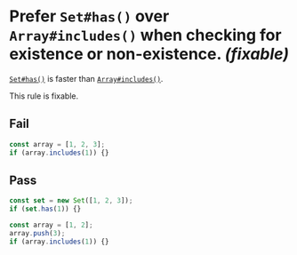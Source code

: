 # Prefer `Set#has()` over `Array#includes()` when checking for existence or non-existence. *(fixable)*

[`Set#has()`](https://developer.mozilla.org/en-US/docs/Web/JavaScript/Reference/Global_Objects/Set/has) is faster than [`Array#includes()`](https://developer.mozilla.org/en-US/docs/Web/JavaScript/Reference/Global_Objects/Array/includes).

This rule is fixable.

## Fail

```js
const array = [1, 2, 3];
if (array.includes(1)) {}
```

## Pass

```js
const set = new Set([1, 2, 3]);
if (set.has(1)) {}
```

```js
const array = [1, 2];
array.push(3);
if (array.includes(1)) {}
```
